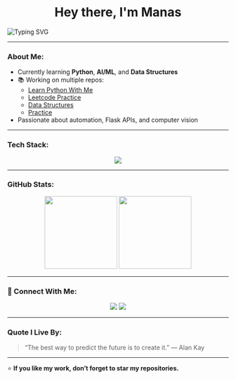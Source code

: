 <h1 align="center">Hey there, I'm Manas </h1>

<img src="https://readme-typing-svg.demolab.com?font=Fira+Code&pause=1000&color=FFFFFF&center=true&vCenter=true&width=600&lines=AI+%26+Tech+Explorer;Check+my+Data+Structures+Repo+📘;Check+my+Leetcode+Repo;Learn+Python+With+Me+Repo+🎓" alt="Typing SVG" />

---

### About Me:
- Currently learning **Python**, **AI/ML**, and **Data Structures**
- 📚 Working on multiple repos:
  - [Learn Python With Me](https://github.com/BishtManas/learn_python_with_me)
  - [Leetcode Practice](https://github.com/BishtManas/leetcode-practice)
  - [Data Structures](https://github.com/BishtManas/Data-Structures)
  - [Practice](https://github.com/BishtManas/practice)
- Passionate about automation, Flask APIs, and computer vision

---

###  Tech Stack:
<p align="center">
  <img src="https://skillicons.dev/icons?i=python,flask,mysql,github,vscode,linux" />
</p>

---

### GitHub Stats:
<p align="center">
  <img src="https://github-readme-stats.vercel.app/api?username=BishtManas&show_icons=true&theme=tokyonight" height="165">
  <img src="https://github-readme-stats.vercel.app/api/top-langs/?username=BishtManas&layout=compact&theme=tokyonight" height="165">
</p>

---

### 💬 Connect With Me:
<p align="center">
  <a href="https://github.com/BishtManas"><img src="https://img.shields.io/badge/GitHub-000?style=for-the-badge&logo=github&logoColor=white"></a>
  <a href="https://github.com/BishtManas?tab=followers"><img src="https://img.shields.io/badge/Followers-View?style=for-the-badge&logo=github"></a>
</p>

---

### Quote I Live By:
> “The best way to predict the future is to create it.” — Alan Kay

---

⭐️ **If you like my work, don’t forget to star my repositories.**
